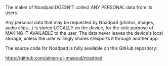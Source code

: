 The maker of Noadpad DOESN'T collect ANY PERSONAL data from its users.

Any personal data that may be requested by Noadpad (photos, images, audio clips...) is stored LOCALLY on the device, for the sole purpose of MAKING IT AVAILABLE to the user. The data never leaves the device's local storage, unless the user willingly shares it/exports it through another app.

The source code for Noadpad is fully available on this GitHub repository:

https://github.com/aiman-al-masoud/noadpad







